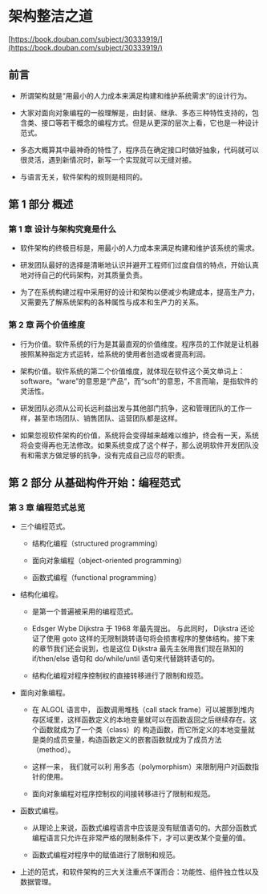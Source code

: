 # 架构整洁之道

[https://book.douban.com/subject/30333919/](https://book.douban.com/subject/30333919/)

## 前言

- 所谓架构就是“用最小的人力成本来满足构建和维护系统需求”的设计行为。

- 大家对面向对象编程的一般理解是，由封装、继承、多态三种特性支持的，包含类、接口等若干概念的编程方式。但是从更深的层次上看，它也是一种设计范式。

- 多态大概算其中最神奇的特性了，程序员在确定接口时做好抽象，代码就可以很灵活，遇到新情况时，新写一个实现就可以无缝对接。

- 与语言无关，软件架构的规则是相同的。

## 第 1 部分 概述

### 第 1 章 设计与架构究竟是什么

- 软件架构的终极目标是，用最小的人力成本来满足构建和维护该系统的需求。

- 研发团队最好的选择是清晰地认识并避开工程师们过度自信的特点，开始认真地对待自己的代码架构，对其质量负责。

- 为了在系统构建过程中采用好的设计和架构以便减少构建成本，提高生产力，又需要先了解系统架构的各种属性与成本和生产力的关系。

### 第 2 章 两个价值维度

- 行为价值。软件系统的行为是其最直观的价值维度。程序员的工作就是让机器按照某种指定方式运转，给系统的使用者创造或者提高利润。

- 架构价值。软件系统的第二个价值维度，就体现在软件这个英文单词上：software。“ware”的意思是“产品”，而“soft”的意思，不言而喻，是指软件的灵活性。

- 研发团队必须从公司长远利益出发与其他部门抗争，这和管理团队的工作一样，甚至市场团队、销售团队、运营团队都是这样。

- 如果忽视软件架构的价值，系统将会变得越来越难以维护，终会有一天，系统将会变得再也无法修改。如果系统变成了这个样子，那么说明软件开发团队没有和需求方做足够的抗争，没有完成自己应尽的职责。

## 第 2 部分 从基础构件开始：编程范式

### 第 3 章 编程范式总览

- 三个编程范式。

  - 结构化编程（structured programming）

  - 面向对象编程（object-oriented programming）

  - 函数式编程（functional programming）

- 结构化编程。

  - 是第一个普遍被采用的编程范式。

  - Edsger Wybe Dijkstra 于 1968 年最先提出。 与此同时， Dijkstra 还论证了使用 goto 这样的无限制跳转语句将会损害程序的整体结构。接下来的章节我们还会说到，也是这位 Dijkstra 最先主张用我们现在熟知的 if/then/else 语句和 do/while/until 语句来代替跳转语句的。

  - 结构化编程对程序控制权的直接转移进行了限制和规范。

- 面向对象编程。

  - 在 ALGOL 语言中， 函数调用堆栈（call stack frame）可以被挪到堆内存区域里，这样函数定义的本地变量就可以在函数返回之后继续存在。这个函数就成为了一个类（class）的 构造函数，而它所定义的本地变量就是类的成员变量，构造函数定义的嵌套函数就成为了成员方法（method）。

  - 这样一来， 我们就可以利 用多态（polymorphism）来限制用户对函数指针的使用。

  - 面向对象编程对程序控制权的间接转移进行了限制和规范。

- 函数式编程。

  - 从理论上来说，函数式编程语言中应该是没有赋值语句的。大部分函数式编程语言只允许在非常严格的限制条件下，才可以更改某个变量的值。

  - 函数式编程对程序中的赋值进行了限制和规范。

- 上述的范式，和软件架构的三大关注重点不谋而合：功能性、组件独立性以及数据管理。
